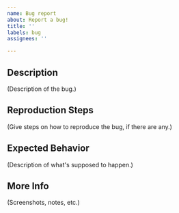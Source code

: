 ```yaml
---
name: Bug report
about: Report a bug!
title: ''
labels: bug
assignees: ''

---
```


## Description
(Description of the bug.)

## Reproduction Steps
(Give steps on how to reproduce the bug, if there are any.)

## Expected Behavior
(Description of what's supposed to happen.)

## More Info
(Screenshots, notes, etc.)
